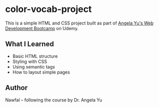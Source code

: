 # color-vocab-project

This is a simple HTML and CSS project built as part of [Angela Yu's Web Development Bootcamp](https://www.udemy.com/course/the-complete-web-development-bootcamp/) on Udemy.

## What I Learned
- Basic HTML structure
- Styling with CSS
- Using semantic tags
- How to layout simple pages

## Author
Nawfal – following the course by Dr. Angela Yu
